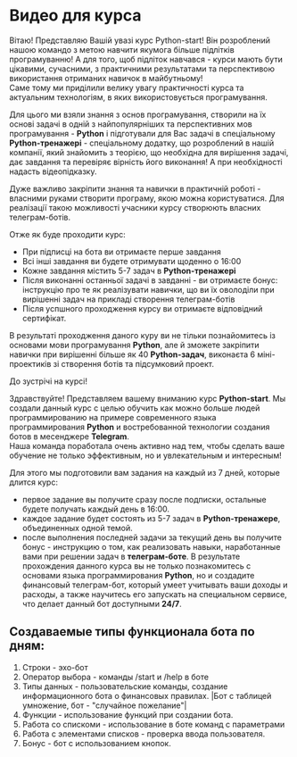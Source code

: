 # Видео для курса

Вітаю!
Представляю Вашій увазі курс Python-start!
Він розроблений нашою командо з метою навчити якумога більше підлітків програмуванню!
А для того, щоб підліток навчався - курси мають бути цікавими, сучасними, з практичними результатами та перспективою використання отриманих навичок в майбутньому!   
Саме тому ми приділили велику увагу практичності курса та актуальним технологіям, в яких використовується програмування.  

Для цього ми взяли знання з основ програмування, створили на їх основі задачі в одній з найпопулярніших та перспективних мов програмування - **Python** і підготували для Вас задачі в спеціальному **Python-тренажері** - спеціальному додатку, що розроблений в нашій компанії, який знайомить з теорією, що необхідна для вирішення задачі, дає завдання та перевіряє вірність його виконання! А при необхідності надасть відеопідказку.

Дуже важливо закріпити знання та навички в практичній роботі - власними руками створити програму, якою можна користуватися. Для реалізації такою можливості учасники курсу створюють власних телеграм-ботів.


Отже як буде проходити курс:
* При підписці на бота ви отримаєте перше завдання
* Всі інші завдання ви будете отримувати щоденно о 16:00
* Кожне завдання містить 5-7 задач в **Python-тренажері**
* Після виконанні останньої задачі в завданні - ви отримаєте бонус: інструкцію про те як реалізувати навички, що ви їх оволоділи при вирішенні задач на прикладі створення телеграм-ботів
* Після успшного проходження курсу ви отримаєте відповідний сертифікат.

В результаті проходження даного куру ви не тільки познайомитесь із основами мови програмування **Python**, але й зможете закріпити навички при вирішенні більше як 40 **Python-задач**, виконаєта 6 міні-проектиків зі створення ботів та підсумковий проект.

До зустрічі на курсі!

Здравствуйте! 
Представляем вашему вниманию курс **Python-start**. Мы создали данный курс с целью обучить как можно больше людей программированию на примере современного языка программирования **Python** и востребованной технологии создания ботов в месенджере **Telegram**.  
Наша команда поработала очень активно над тем, чтобы сделать ваше обучение не только эффективным, но и увлекательным и интересным!  


Для этого мы подготовили вам задания на каждый из 7 дней, которые длится курс: 
* первое задание вы получите сразу после подписки, остальные будете получать каждый день в 16:00.
* каждое задание будет состоять из 5-7 задач в **Python-тренажере**, объединенных одной темой.
* после выполнения последней задачи за текущий день вы получите бонус - инструкцию о том, как реализовать навыки, наработанные вами при решении задач в **телеграм-боте**.
В результате прохождения данного курса вы не только познакомитесь с основами языка программирования **Python**, но и создадите финансовый телеграм-бот, который умеет учитывать ваши доходы и расходы, а также научитесь его запускать на специальном сервисе, что делает данный бот доступными **24/7**.

## Создаваемые типы функционала бота по дням:
1. Строки - эхо-бот
2. Оператор выбора - команды /start и /help в боте
3. Типы данных - пользовательские команды, создание информационного бота о финансовых правилах. |Бот с таблицей умножение, бот - "случайное пожелание"|
4. Функции - использование функций при создании бота.
5. Работа со спискоми - использование в боте команд с параметрами
6. Работа с элементами списков - проверка ввода пользователя.
7. Бонус - бот с использованием кнопок.